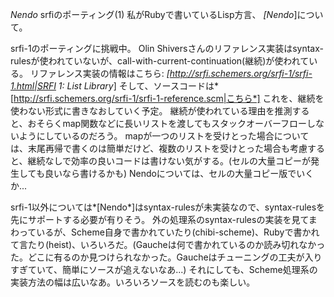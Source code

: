 *Nendo* srfiのポーティング(1)
私がRubyで書いているLisp方言、 *[Nendo*]について。

srfi-1のポーティングに挑戦中。
Olin Shiversさんのリファレンス実装はsyntax-rulesが使われていないが、call-with-current-continuation(継続)が使われている。
 リファレンス実装の情報はこちら: *[http://srfi.schemers.org/srfi-1/srfi-1.html|SRFI 1: List Library*]
 そして、ソースコードは*[http://srfi.schemers.org/srfi-1/srfi-1-reference.scm|こちら*]
これを、継続を使わない形式に書きなおしていく予定。
継続が使われている理由を推測すると、おそらくmap関数などに長いリストを渡してもスタックオーバーフローしないようにしているのだろう。
mapが一つのリストを受けとった場合については、末尾再帰で書くのは簡単だけど、複数のリストを受けとった場合も考慮すると、継続なしで効率の良いコードは書けない気がする。(セルの大量コピーが発生しても良いなら書けるかも)
Nendoについては、セルの大量コピー版でいくか...

srfi-1以外については*[Nendo*]はsyntax-rulesが未実装なので、syntax-rulesを先にサポートする必要が有りそう。
外の処理系のsyntax-rulesの実装を見てまわっているが、Scheme自身で書かれていたり(chibi-scheme)、Rubyで書かれて言たり(heist)、いろいろだ。(Gaucheは何で書かれているのか読み切れなかった。どこに有るのか見つけられなかった。Gaucheはチューニングの工夫が入りすぎていて、簡単にソースが追えないなあ...)
それにしても、Scheme処理系の実装方法の幅は広いなあ。いろいろソースを読むのも楽しい。
